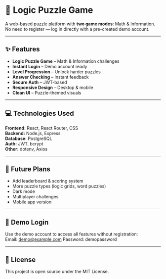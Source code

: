 # 🧩 Logic Puzzle Game

A web-based puzzle platform with **two game modes**: Math & Information.  
No need to register — log in directly with a pre-created demo account.

---

## ✨ Features
- **Logic Puzzle Game** – Math & Information challenges
- **Instant Login** – Demo account ready
- **Level Progression** – Unlock harder puzzles
- **Answer Checking** – Instant feedback
- **Secure Auth** – JWT-based
- **Responsive Design** – Desktop & mobile
- **Clean UI** – Puzzle-themed visuals

---

## 💻 Technologies Used
**Frontend:** React, React Router, CSS  
**Backend:** Node.js, Express  
**Database:** PostgreSQL  
**Auth:** JWT, bcrypt  
**Other:** dotenv, Axios  

---

## 🚀 Future Plans
- Add leaderboard & scoring system
- More puzzle types (logic grids, word puzzles)
- Dark mode
- Multiplayer challenges
- Mobile app version

---

## 🔑 Demo Login
Use the demo account to access all features without registration:  
Email: demo@example.com
Password: demopassword

---

## 📜 License
This project is open source under the MIT License.